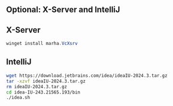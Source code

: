 ## Optional: X-Server and IntelliJ

## X-Server

```powershell
winget install marha.VcXsrv
```

## IntelliJ

```bash
wget https://download.jetbrains.com/idea/ideaIU-2024.3.tar.gz
tar -xzvf ideaIU-2024.3.tar.gz
rm ideaIU-2024.3.tar.gz
cd idea-IU-243.21565.193/bin
./idea.sh
```
